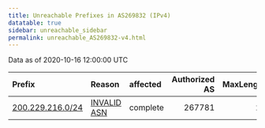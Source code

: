 ```yaml
---
title: Unreachable Prefixes in AS269832 (IPv4)
datatable: true
sidebar: unreachable_sidebar
permalink: unreachable_AS269832-v4.html
---
```


Data as of 2020-10-16 12:00:00 UTC


<div class="datatable-begin"></div>

| Prefix                                                     | Reason                                                                                                   | affected   |   Authorized AS |   MaxLength | Anchor                                         |   unreachable /24s |
|:-----------------------------------------------------------|:---------------------------------------------------------------------------------------------------------|:-----------|----------------:|------------:|:-----------------------------------------------|-------------------:|
| [200.229.216.0/24](https://stat.ripe.net/200.229.216.0/24) | [INVALID ASN](https://rpki-validator.ripe.net/announcement-preview?asn=AS269832&prefix=200.229.216.0/24) | complete   |          267781 |          24 | [LACNIC](unreachable_LACNIC_RPKI_Root-v4.html) |                  1 |

<div class="datatable-end"></div>